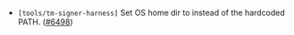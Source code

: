 - `[tools/tm-signer-harness]` Set OS home dir to instead of the hardcoded PATH.
  ([\#6498](https://github.com/tendermint/tendermint/pull/6498))